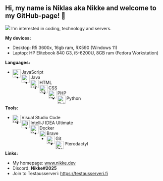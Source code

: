 
## Hi, my name is Niklas aka Nikke and welcome to my GitHub-page! 👋
![](https://komarev.com/ghpvc/?username=zikkee)
I'm interested in coding, technology and servers.

<b>My devices:</b>
   - Desktop: R5 3600x, 16gb ram, RX590 (Windows 11)
   - Laptop: HP Elitebook 840 G3, i5-6200U, 8GB ram (Fedora Workstation)

<b>Languages:</b>
   - <img align="left" alt="JavaScript" width="26px" src="https://upload.wikimedia.org/wikipedia/commons/6/6a/JavaScript-logo.png"/>JavaScript
   - <img align="left" alt="Java" width="26px" src="https://cdn-icons-png.flaticon.com/512/226/226777.png" /> Java
   - <img align="left" alt="HTML" width="26px" src="https://upload.wikimedia.org/wikipedia/commons/thumb/6/61/HTML5_logo_and_wordmark.svg/2048px-HTML5_logo_and_wordmark.svg.png" /> HTML
   - <img align="left" alt="CSS" width="26px" src="https://cdn.freebiesupply.com/logos/large/2x/css3-logo-png-transparent.png" /> CSS
   - <img align="left" alt="PHP" width="26px" src="https://upload.wikimedia.org/wikipedia/commons/thumb/2/27/PHP-logo.svg/2560px-PHP-logo.svg.png" /> PHP
   - <img align="left" alt="Python" width="26px" src="https://upload.wikimedia.org/wikipedia/commons/thumb/c/c3/Python-logo-notext.svg/1869px-Python-logo-notext.svg.png" /> Python

<b>Tools:</b>
   - <img align="left" alt="VSCode" width="26px" src="https://cdn.worldvectorlogo.com/logos/visual-studio-code-1.svg" /> Visual Studio Code
   - <img align="left" alt="IntelliJ IDEA" width="26px" src="https://upload.wikimedia.org/wikipedia/commons/thumb/9/9c/IntelliJ_IDEA_Icon.svg/1200px-IntelliJ_IDEA_Icon.svg.png" /> IntelliJ IDEA Ultimate
   - <img align="left" alt="Docker" width="26px" src="https://www.docker.com/wp-content/uploads/2022/03/vertical-logo-monochromatic.png" /> Docker
   - <img align="left" alt="Brave" width="20px" src="https://upload.wikimedia.org/wikipedia/commons/thumb/9/9d/Brave_lion_icon.svg/1200px-Brave_lion_icon.svg.png" /> Brave
   - <img align="left" alt="Git" width="26px" src="https://git-scm.com/images/logos/downloads/Git-Icon-1788C.png" /> Git
   - <img align="left" alt="Pterodactyl" width="26px" src="https://paneeli.motimaa.net/assets/svgs/pterodactyl.svg" /> Pterodactyl
   
<b>Links:</b>
   - My homepage: <a href="https://nikke.dev">www.nikke.dev</a>
   - Discord: <b>Nikke#2025</b>
   - Join to Testausserveri: https://testausserveri.fi


